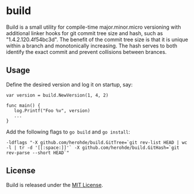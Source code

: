 # build
Build is a small utility for compile-time major.minor.micro versioning
with additional linker hooks for git commit tree size and hash, such as
"1.4.2.120.4f54bc3d". The benefit of the commit tree size is that it is
unique within a branch and monotonically increasing. The hash serves to
both identify the exact commit and prevent collisions between brances.

## Usage

Define the desired version and log it on startup, say:
```
var version = build.NewVersion(1, 4, 2)

func main() {
   log.Printf("Foo %v", version)
   ...
}
```

Add the following flags to `go build` and `go install`:
```
-ldflags "-X github.com/herohde/build.GitTree=`git rev-list HEAD | wc -l | tr -d '[[:space:]]'` -X github.com/herohde/build.GitHash=`git rev-parse --short HEAD`"
```

## License

Build is released under the [MIT License](http://opensource.org/licenses/MIT).

